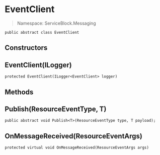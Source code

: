 EventClient
======
> Namespace: ServiceBlock.Messaging



```
public abstract class EventClient
```

## Constructors

EventClient(ILogger<EventClient>)
------


```
protected EventClient(ILogger<EventClient> logger)
```




## Methods

Publish(ResourceEventType, T)
------


```
public abstract void Publish<T>(ResourceEventType type, T payload);
```





OnMessageReceived(ResourceEventArgs)
------


```
protected virtual void OnMessageReceived(ResourceEventArgs args)
```





